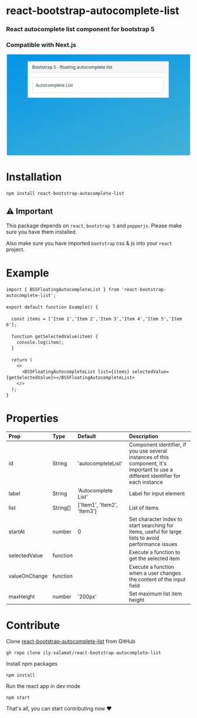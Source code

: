 # react-bootstrap-autocomplete-list

### React autocomplete list component for bootstrap 5
### Compatible with Next.js

<div align="center">
  <img src="https://raw.githubusercontent.com/ily-salamat/react-bootstrap-autocomplete-list/master/autocomplete-list.gif" alt="autocomplete list" title="autocomplete list" width="500">
</div>

# Installation
~~~
npm install react-bootstrap-autocomplete-list
~~~

## ⚠️ Important

This package depends on `react`, `bootstrap 5` and `popperjs`. Please make sure you have them installed.

Also make sure you have imported `bootstrap` css & js into your `react` project.

# Example

~~~
import { BS5FloatingAutocompleteList } from 'react-bootstrap-autocomplete-list';

export default function Example() {

  const items = ['Item 1','Item 2','Item 3','Item 4','Item 5','Item 6'];

  function getSelectedValue(item) {
    console.log(item);
  }

  return (
    <>
      <BS5FloatingAutocompleteList list={items} selectedValue={getSelectedValue}></BS5FloatingAutocompleteList>
    </>
  );
}
~~~

# Properties

|Prop|Type|Default|Description|
|:----|:----|:----|:----|
|id|String|'autocompleteList'|Component identifier, if you use several instances of this component, it's important to use a different identifier for each instance|
|label|String|'Autocomplete List'|Label for input element|
|list|String[]|['Item1', 'Item2', 'Item3']|List of items|
|startAt|number|0|Set character index to start searching for items, useful for large lists to avoid performance issues|
|selectedValue|function| |Execute a function to get the selected item|
|valueOnChange|function| |Execute a function when a user changes the content of the input field|
|maxHeight|number|'200px'|Set maximum list item height|

# Contribute

Clone [react-bootstrap-autocomplete-list](https://github.com/ily-salamat/react-bootstrap-autocomplete-list) from GitHub
~~~
gh repo clone ily-salamat/react-bootstrap-autocomplete-list
~~~

Install npm packages
~~~
npm install
~~~

Run the react app in dev mode
~~~
npm start
~~~

That's all, you can start contributing now ❤️